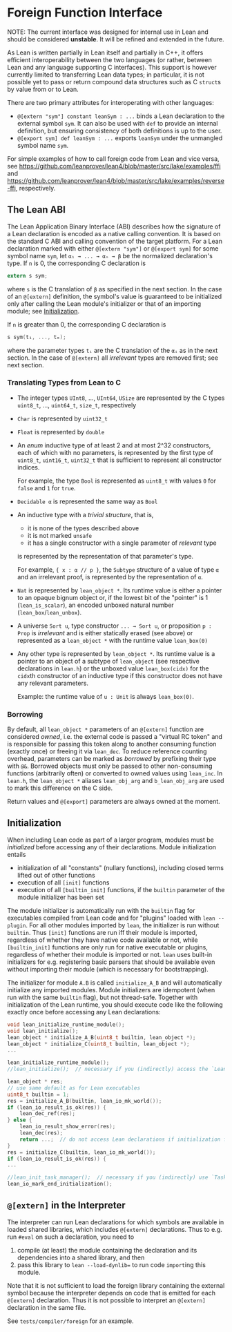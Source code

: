# Foreign Function Interface

NOTE: The current interface was designed for internal use in Lean and should be considered **unstable**.
It will be refined and extended in the future.

As Lean is written partially in Lean itself and partially in C++, it offers efficient interoperability between the two languages (or rather, between Lean and any language supporting C interfaces).
This support is however currently limited to transferring Lean data types; in particular, it is not possible yet to pass or return compound data structures such as C `struct`s by value from or to Lean.

There are two primary attributes for interoperating with other languages:
* `@[extern "sym"] constant leanSym : ...` binds a Lean declaration to the external symbol `sym`.
  It can also be used with `def` to provide an internal definition, but ensuring consistency of both definitions is up to the user.
* `@[export sym] def leanSym : ...` exports `leanSym` under the unmangled symbol name `sym`.

For simple examples of how to call foreign code from Lean and vice versa, see <https://github.com/leanprover/lean4/blob/master/src/lake/examples/ffi> and <https://github.com/leanprover/lean4/blob/master/src/lake/examples/reverse-ffi>, respectively.

## The Lean ABI

The Lean Application Binary Interface (ABI) describes how the signature of a Lean declaration is encoded as a native calling convention.
It is based on the standard C ABI and calling convention of the target platform.
For a Lean declaration marked with either `@[extern "sym"]` or `@[export sym]` for some symbol name `sym`, let `α₁ → ... → αₙ → β` be the normalized declaration's type.
If `n` is 0, the corresponding C declaration is
```c
extern s sym;
```
where `s` is the C translation of `β` as specified in the next section.
In the case of an `@[extern]` definition, the symbol's value is guaranteed to be initialized only after calling the Lean module's initializer or that of an importing module; see [Initialization](#initialization).

If `n` is greater than 0, the corresponding C declaration is
```c
s sym(t₁, ..., tₘ);
```
where the parameter types `tᵢ` are the C translation of the `αᵢ` as in the next section.
In the case of `@[extern]` all *irrelevant* types are removed first; see next section.

### Translating Types from Lean to C

* The integer types `UInt8`, ..., `UInt64`, `USize` are represented by the C types `uint8_t`, ..., `uint64_t`, `size_t`, respectively
* `Char` is represented by `uint32_t`
* `Float` is represented by `double`
* An *enum* inductive type of at least 2 and at most 2^32 constructors, each of which with no parameters, is represented by the first type of `uint8_t`, `uint16_t`, `uint32_t` that is sufficient to represent all constructor indices.

  For example, the type `Bool` is represented as `uint8_t` with values `0` for `false` and `1` for `true`.
* `Decidable α` is represented the same way as `Bool`
* An inductive type with a *trivial structure*, that is,
  * it is none of the types described above
  * it is not marked `unsafe`
  * it has a single constructor with a single parameter of *relevant* type

  is represented by the representation of that parameter's type.

  For example, `{ x : α // p }`, the `Subtype` structure of a value of type `α` and an irrelevant proof, is represented by the representation of `α`.
* `Nat` is represented by `lean_object *`.
  Its runtime value is either a pointer to an opaque bignum object or, if the lowest bit of the "pointer" is 1 (`lean_is_scalar`), an encoded unboxed natural number (`lean_box`/`lean_unbox`).
* A universe `Sort u`, type constructor `... → Sort u`, or proposition `p : Prop` is *irrelevant* and is either statically erased (see above) or represented as a `lean_object *` with the runtime value `lean_box(0)`
* Any other type is represented by `lean_object *`.
  Its runtime value is a pointer to an object of a subtype of `lean_object` (see respective declarations in `lean.h`) or the unboxed value `lean_box(cidx)` for the `cidx`th constructor of an inductive type if this constructor does not have any relevant parameters.

  Example: the runtime value of `u : Unit` is always `lean_box(0)`.

### Borrowing

By default, all `lean_object *` parameters of an `@[extern]` function are considered *owned*, i.e. the external code is passed a "virtual RC token" and is responsible for passing this token along to another consuming function (exactly once) or freeing it via `lean_dec`.
To reduce reference counting overhead, parameters can be marked as *borrowed* by prefixing their type with `@&`.
Borrowed objects must only be passed to other non-consuming functions (arbitrarily often) or converted to owned values using `lean_inc`.
In `lean.h`, the `lean_object *` aliases `lean_obj_arg` and `b_lean_obj_arg` are used to mark this difference on the C side.

Return values and `@[export]` parameters are always owned at the moment.

## Initialization

When including Lean code as part of a larger program, modules must be *initialized* before accessing any of their declarations.
Module initialization entails
* initialization of all "constants" (nullary functions), including closed terms lifted out of other functions
* execution of all `[init]` functions
* execution of all `[builtin_init]` functions, if the `builtin` parameter of the module initializer has been set

The module initializer is automatically run with the `builtin` flag for executables compiled from Lean code and for "plugins" loaded with `lean --plugin`.
For all other modules imported by `lean`, the initializer is run without `builtin`.
Thus `[init]` functions are run iff their module is imported, regardless of whether they have native code available or not, while `[builtin_init]` functions are only run for native executable or plugins, regardless of whether their module is imported or not.
`lean` uses built-in initializers for e.g. registering basic parsers that should be available even without importing their module (which is necessary for bootstrapping).

The initializer for module `A.B` is called `initialize_A_B` and will automatically initialize any imported modules.
Module initializers are idempotent (when run with the same `builtin` flag), but not thread-safe.
Together with initialization of the Lean runtime, you should execute code like the following exactly once before accessing any Lean declarations:
```c
void lean_initialize_runtime_module();
void lean_initialize();
lean_object * initialize_A_B(uint8_t builtin, lean_object *);
lean_object * initialize_C(uint8_t builtin, lean_object *);
...

lean_initialize_runtime_module();
//lean_initialize();  // necessary if you (indirectly) access the `Lean` package

lean_object * res;
// use same default as for Lean executables
uint8_t builtin = 1;
res = initialize_A_B(builtin, lean_io_mk_world());
if (lean_io_result_is_ok(res)) {
    lean_dec_ref(res);
} else {
    lean_io_result_show_error(res);
    lean_dec(res);
    return ...;  // do not access Lean declarations if initialization failed
}
res = initialize_C(builtin, lean_io_mk_world());
if (lean_io_result_is_ok(res)) {
...

//lean_init_task_manager();  // necessary if you (indirectly) use `Task`
lean_io_mark_end_initialization();
```

## `@[extern]` in the Interpreter

The interpreter can run Lean declarations for which symbols are available in loaded shared libraries, which includes `@[extern]` declarations.
Thus to e.g. run `#eval` on such a declaration, you need to
1. compile (at least) the module containing the declaration and its dependencies into a shared library, and then
1. pass this library to `lean --load-dynlib=` to run code `import`ing this module.

Note that it is not sufficient to load the foreign library containing the external symbol because the interpreter depends on code that is emitted for each `@[extern]` declaration.
Thus it is not possible to interpret an `@[extern]` declaration in the same file.

See `tests/compiler/foreign` for an example.
